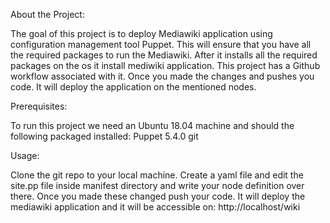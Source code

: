 About the Project:

The goal of this project is to deploy Mediawiki application using configuration management tool Puppet. This will ensure that you have all the required packages to run the Mediawiki. After it installs all the required packages on the os it install mediwiki application. This project has a Github workflow associated with it. Once you made the changes and pushes you code. It will deploy the application on the mentioned nodes.

Prerequisites:

To run this project we need an Ubuntu 18.04 machine and should the following packaged installed: 
	Puppet 5.4.0
	git

Usage:

Clone the git repo to your local machine. Create a yaml file and edit the site.pp file inside manifest directory and write your node definition over there. Once you made these changed push your code. It will deploy the mediawiki application and it will be accessible on:
	http://localhost/wiki


